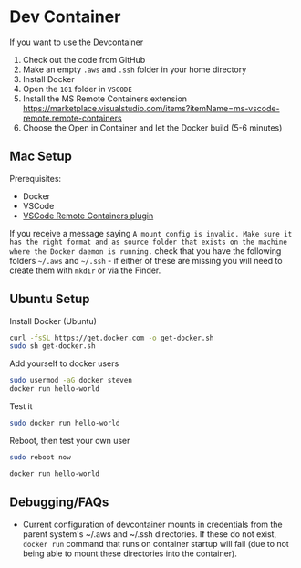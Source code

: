 # Dev Container

If you want to use the Devcontainer

1. Check out the code from GitHub
2. Make an empty `.aws` and `.ssh` folder in your home directory
3. Install Docker
4. Open the `101` folder in `VSCODE`
5. Install the MS Remote Containers extension <https://marketplace.visualstudio.com/items?itemName=ms-vscode-remote.remote-containers>
6. Choose the Open in Container and let the Docker build (5-6 minutes)

## Mac Setup

Prerequisites:

- Docker
- VSCode
- [VSCode Remote Containers plugin](https://code.visualstudio.com/docs/remote/containers#_installation)

If you receive a message saying `A mount config is invalid. Make sure it has the right format and as source folder that exists on the machine where the Docker daemon is running.` check that you have the following folders `~/.aws` and `~/.ssh` - if either of these are missing you will need to create them with `mkdir` or via the Finder.

## Ubuntu Setup

Install Docker (Ubuntu)

```bash
curl -fsSL https://get.docker.com -o get-docker.sh
sudo sh get-docker.sh
```

Add yourself to docker users

```bash
sudo usermod -aG docker steven
docker run hello-world
```

Test it

```bash
sudo docker run hello-world
```

Reboot, then test your own user

```bash
sudo reboot now
```

```bash
docker run hello-world
```

## Debugging/FAQs

- Current configuration of devcontainer mounts in credentials from the parent system's ~/.aws and ~/.ssh directories. If these do not exist, `docker run` command that runs on container startup will fail (due to not being able to mount these directories into the container).
